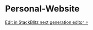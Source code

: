# Personal-Website

[Edit in StackBlitz next generation editor ⚡️](https://stackblitz.com/~/github.com/Jibanul/Personal-Website)